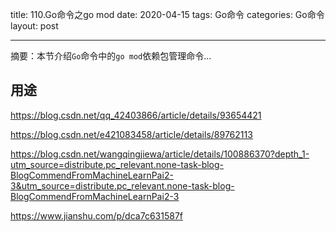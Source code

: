 title: 110.Go命令之go mod
date: 2020-04-15
tags: Go命令
categories: Go命令
layout: post

------

摘要：本节介绍`Go`命令中的`go mod`依赖包管理命令...

<!-- more -->

## 用途

https://blog.csdn.net/qq_42403866/article/details/93654421

https://blog.csdn.net/e421083458/article/details/89762113

https://blog.csdn.net/wangqingjiewa/article/details/100886370?depth_1-utm_source=distribute.pc_relevant.none-task-blog-BlogCommendFromMachineLearnPai2-3&utm_source=distribute.pc_relevant.none-task-blog-BlogCommendFromMachineLearnPai2-3

https://www.jianshu.com/p/dca7c631587f